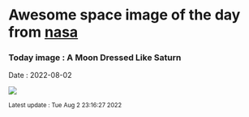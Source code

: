 
# Awesome space image of the day from [nasa](https://api.nasa.gov/)

### Today image : A Moon Dressed Like Saturn

Date : 2022-08-02


![](https://apod.nasa.gov/apod/image/2208/SaturnMoon_Sojuel_960.jpg)

<small>Latest update : Tue Aug  2 23:16:27 2022</small>


